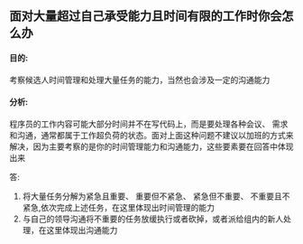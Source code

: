 ## ⾯对⼤量超过⾃⼰承受能⼒且时间有限的⼯作时你会怎么办

#### ⽬的: 

考察候选⼈时间管理和处理⼤量任务的能⼒，当然也会涉及⼀定的沟通能⼒

#### 分析: 

程序员的⼯作内容可能⼤部分时间并不在写代码上，⽽是要处理各种会议、 需求和沟通，通常都属于⼯作超负荷的状态。⾯对上⾯这种问题不建议以加班的⽅式来解决，因为主要考察的是你的时间管理能⼒和沟通能⼒，这些要素要在回答中体现出来

答:

1. 将⼤量任务分解为紧急且重要、 重要但不紧急、 紧急但不重要、 不重要且不紧急,依次完成上述任务，在这⾥体现出时间管理的能⼒
2. 与⾃⼰的领导沟通将不重要的任务放缓执⾏或者砍掉，或者派给组内的新⼈处理，在这⾥体现出沟通能⼒
